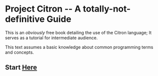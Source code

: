 # Project Citron -- A totally-not-definitive Guide

This is an _obviously_ free book detailing the use of the Citron language; It serves as a tutorial for intermediate audience.

This text assumes a basic knowledge about common programming terms and concepts.

## Start [Here](SUMMARY.md)
